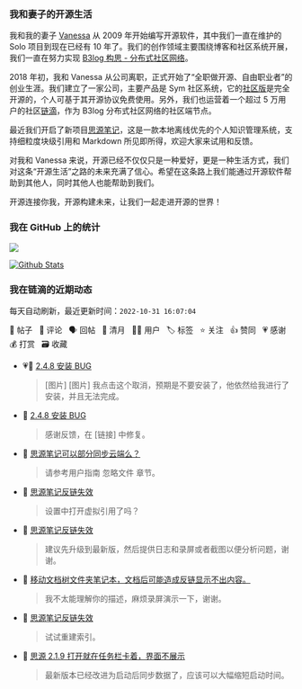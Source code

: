 ### 我和妻子的开源生活

我和我的妻子 [Vanessa](https://github.com/Vanessa219) 从 2009 年开始编写开源软件，其中我们一直在维护的 Solo 项目到现在已经有 10 年了。我们的创作领域主要围绕博客和社区系统开展，我们一直在努力实现 [B3log 构思 - 分布式社区网络](https://ld246.com/article/1546941897596)。

2018 年初，我和 Vanessa 从公司离职，正式开始了“全职做开源、自由职业者”的创业生涯。我们建立了一家公司，主要产品是 Sym 社区系统，它的[社区版](https://github.com/88250/symphony)是完全开源的，个人可基于其开源协议免费使用。另外，我们也运营着一个超过 5 万用户的社区[链滴](https://ld246.com)，作为 B3log 分布式社区网络的社区端节点。

最近我们开启了新项目[思源笔记](https://github.com/siyuan-note/siyuan)，这是一款本地离线优先的个人知识管理系统，支持细粒度块级引用和 Markdown 所见即所得，欢迎大家来试用和反馈。

对我和 Vanessa 来说，开源已经不仅仅只是一种爱好，更是一种生活方式，我们对这条“开源生活”之路的未来充满了信心。希望在这条路上我们能通过开源软件帮助到其他人，同时其他人也能帮助到我们。

开源连接你我，开源构建未来，让我们一起走进开源的世界！

### 我在 GitHub 上的统计

<a title="Hits" target="_blank" href="https://github.com/88250/88250"><img src="https://hits.b3log.org/88250/88250.svg"></a>

[![Github Stats](https://github-readme-stats.vercel.app/api?username=88250&theme=tokyonight&show_icons=true)](https://github.com/88250)

<!--events start -->

### 我在链滴的近期动态

每天自动刷新，最近更新时间：`2022-10-31 16:07:04`

📝 帖子 &nbsp; 💬 评论 &nbsp; 🗣 回帖 &nbsp; 🌙 清月 &nbsp; 👨‍💻 用户 &nbsp; 🏷️ 标签 &nbsp; ⭐️ 关注 &nbsp; 👍 赞同 &nbsp; 💗 感谢 &nbsp; 💰 打赏 &nbsp; 🗃 收藏

* 💗📝 [2.4.8 安装 BUG](https://ld246.com/article/1667198763141)

  > [图片] [图片] 我点击这个取消，预期是不要安装了，他依然给我进行了安装，并且无法完成。
* 💬 [2.4.8 安装 BUG](https://ld246.com/article/1667198763141/comment/1667200237436#comments)

  > 感谢反馈，在 [链接] 中修复。
* 💬 [思源笔记可以部分同步云端么？](https://ld246.com/article/1667197566532/comment/1667198723798#comments)

  > 请参考用户指南 忽略文件 章节。
* 💬 [思源笔记反链失效](https://ld246.com/article/1667184928083/comment/1667196932671#comments)

  > 设置中打开虚拟引用了吗？
* 💬 [思源笔记反链失效](https://ld246.com/article/1667184928083/comment/1667187858199#comments)

  > 建议先升级到最新版，然后提供日志和录屏或者截图以便分析问题，谢谢。
* 💬 [移动文档树文件夹笔记本，文档后可能造成反链显示不出内容。](https://ld246.com/article/1667184112768/comment/1667186194843#comments)

  > 我不太能理解你的描述，麻烦录屏演示一下，谢谢。
* 💬 [思源笔记反链失效](https://ld246.com/article/1667184928083/comment/1667185487050#comments)

  > 试试重建索引。
* 💬 [思源 2.1.9 打开就在任务栏卡着，界面不展示](https://ld246.com/article/1661448317989/comment/1667185198299#comments)

  > 最新版本已经改进为启动后同步数据了，应该可以大幅缩短启动时间。


<!--events end -->
